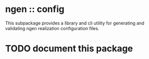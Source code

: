 # ngen :: config
This subpackage provides a library and cli utility for generating and validating ngen realization configuration files.

# TODO document this package